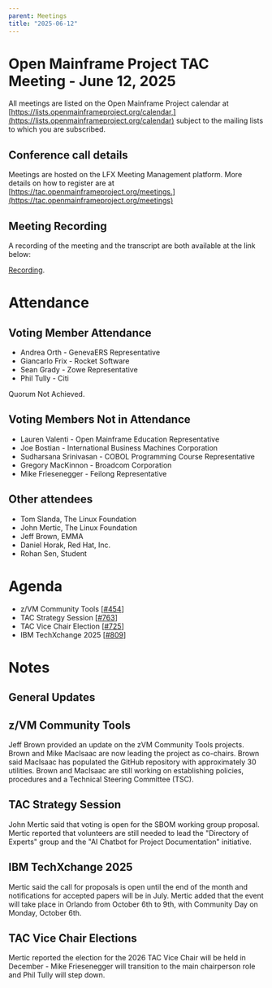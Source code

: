 ```yaml
---
parent: Meetings
title: "2025-06-12"
---
```


# Open Mainframe Project TAC Meeting - June 12, 2025

All meetings are listed on the Open Mainframe Project calendar at [https://lists.openmainframeproject.org/calendar,](https://lists.openmainframeproject.org/calendar) subject to the mailing lists to which you are subscribed.

## Conference call details

Meetings are hosted on the LFX Meeting Management platform. More details on how to register are at [https://tac.openmainframeproject.org/meetings.](https://tac.openmainframeproject.org/meetings)

## Meeting Recording

A recording of the meeting and the transcript are both available at the link below:

[Recording](https://zoom.us/rec/play/iBRquoTDaU1oEXJyUIix91My71gyjXGiRDvlHfmfnD72cm1plhEKxEs2u1BA4INrrcBX-Tp4ix9RltND.rUyyTzsAjJTjm8XS?eagerLoadZvaPages=sidemenu.billing.plan_management&accessLevel=meeting&canPlayFromShare=true&from=share_recording_detail&continueMode=true&componentName=rec-play&originRequestUrl=https%3A%2F%2Fzoom.us%2Frec%2Fshare%2F7uZSs-KS3q3HFU7q_9ihSAdWhHrzCTRz35EgYvT4l4Ls4s1VYGsLSAtkKESV8E6e.vncQCMga0SarHXVK).

# Attendance

## Voting Member Attendance

* Andrea Orth - GenevaERS Representative
* Giancarlo Frix - Rocket Software
* Sean Grady - Zowe Representative
* Phil Tully - Citi

Quorum Not Achieved.

## Voting Members Not in Attendance

* Lauren Valenti - Open Mainframe Education Representative
* Joe Bostian - International Business Machines Corporation
* Sudharsana Srinivasan - COBOL Programming Course Representative
* Gregory MacKinnon - Broadcom Corporation
* Mike Friesenegger - Feilong Representative

## Other attendees

* Tom Slanda, The Linux Foundation
* John Mertic, The Linux Foundation
* Jeff Brown, EMMA
* Daniel Horak, Red Hat, Inc.
* Rohan Sen, Student

# Agenda

* z/VM Community Tools [[#454](https://github.com/orgs/openmainframeproject/projects/21/views/1?pane=issue&itemId=28234149&issue=openmainframeproject%7Ctac%7C454)]
* TAC Strategy Session [[#763](https://github.com/orgs/openmainframeproject/projects/21/views/1?pane=issue&itemId=95733699&issue=openmainframeproject%7Ctac%7C763)]
* TAC Vice Chair Election [[#725](https://github.com/orgs/openmainframeproject/projects/21/views/1?pane=issue&itemId=85535845&issue=openmainframeproject%7Ctac%7C725)]
* IBM TechXchange 2025 [[#809](https://github.com/orgs/openmainframeproject/projects/21/views/1?pane=issue&itemId=101643770&issue=openmainframeproject%7Ctac%7C809)]

# Notes

## General Updates

## z/VM Community Tools

Jeff Brown provided an update on the zVM Community Tools projects.  Brown and Mike MacIsaac are now leading the project as co-chairs.  Brown said MacIsaac has populated the GitHub repository with approximately 30 utilities.  Brown and MacIsaac are still working on establishing policies, procedures and a Technical Steering Committee (TSC).  

## TAC Strategy Session

John Mertic said that voting is open for the SBOM working group proposal.  Mertic reported that volunteers are still needed to lead the "Directory of Experts" group and the "AI Chatbot for Project Documentation" initiative.

## IBM TechXchange 2025

Mertic said the call for proposals is open until the end of the month and notifications for accepted papers will be in July.  Mertic added that the event will take place in Orlando from October 6th to 9th, with Community Day on Monday, October 6th.

## TAC Vice Chair Elections

Mertic reported the election for the 2026 TAC Vice Chair will be held in December - Mike Friesenegger will transition to the main chairperson role and Phil Tully will step down.
